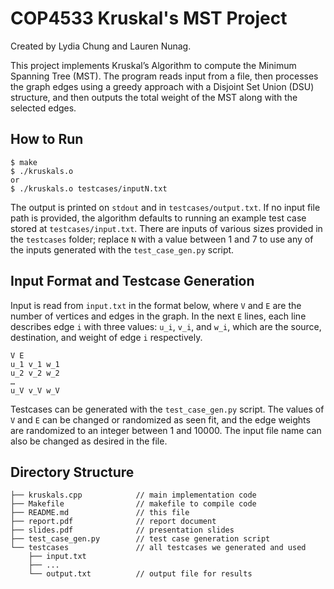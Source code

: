# COP4533 Kruskal's MST Project
Created by Lydia Chung and Lauren Nunag.

This project implements Kruskal’s Algorithm to compute the Minimum Spanning Tree (MST). The program reads input from a file, then processes the graph edges using a greedy approach with a Disjoint Set Union (DSU) structure, and then outputs the total weight of the MST along with the selected edges. 

## How to Run
```
$ make
$ ./kruskals.o
or
$ ./kruskals.o testcases/inputN.txt
```
The output is printed on `stdout` and in `testcases/output.txt`. If no input file path is provided, the algorithm defaults to running an example test case stored at `testcases/input.txt`. There are inputs of various sizes provided in the `testcases` folder; replace `N` with a value between 1 and 7 to use any of the inputs generated with the `test_case_gen.py` script.

## Input Format and Testcase Generation 
Input is read from `input.txt` in the format below, where `V` and `E` are the number of vertices and edges in the graph. In the next `E` lines, each line describes edge `i` with three values: `u_i`, `v_i`, and `w_i`, which are the source, destination, and weight of edge `i` respectively.
```
V E  
u_1 v_1 w_1  
u_2 v_2 w_2  
…  
u_V v_V w_V
```
Testcases can be generated with the `test_case_gen.py` script. The values of `V` and `E` can be changed or randomized as seen fit, and the edge weights are randomized to an integer between 1 and 10000. The input file name can also be changed as desired in the file.

## Directory Structure
```
├── kruskals.cpp            // main implementation code
├── Makefile                // makefile to compile code
├── README.md               // this file
├── report.pdf              // report document
├── slides.pdf              // presentation slides 
├── test_case_gen.py        // test case generation script
└── testcases               // all testcases we generated and used
    ├── input.txt
    ├── ...
    └── output.txt          // output file for results
```
